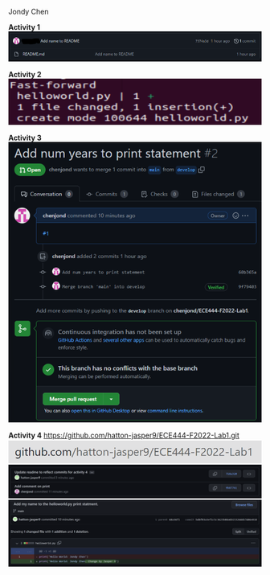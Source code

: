 Jondy Chen

**Activity 1**
![](images/Activity1.png)

**Activity 2**
![](images/Activity2.png)

**Activity 3**
![](images/Activity3.png)

**Activity 4**
https://github.com/hatton-jasper9/ECE444-F2022-Lab1.git
![](images/Activity4a.png)
![](images/Activity4c.png)
![](images/Activity4b.png)
